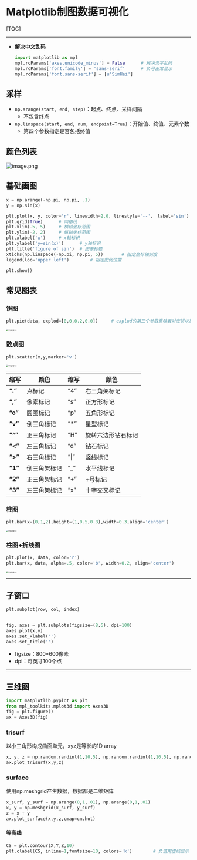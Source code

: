 # Matplotlib制图数据可视化

[TOC]

------

- **解决中文乱码**

  ```python
  import matplotlib as mpl
  mpl.rcParams['axes.unicode_minus'] = False      # 解决汉字乱码
  mpl.rcParams['font.family'] = 'sans-serif'      # 负号正常显示
  mpl.rcParams['font.sans-serif'] = [u'SimHei']
  ```

## 采样

- `np.arange(start, end, step)`：起点、终点、采样间隔
  - 不包含终点
- `np.linspace(start, end, num, endpoint=True)`：开始值、终值、元素个数
  - 第四个参数指定是否包括终值

## 颜色列表

![image.png](https://upload-images.jianshu.io/upload_images/12014150-c28639a671f3482a.png?imageMogr2/auto-orient/strip%7CimageView2/2/w/1240)

## 基础画图

```python
x = np.arange(-np.pi, np.pi, .1)
y = np.sin(x)

plt.plot(x, y, color='r', linewidth=2.0, linestyle='--'， label='sin')
plt.grid(True)		# 网格线
plt.xlim(-5, 5)		# 横轴坐标范围
plt.ylim(-2, 2)		# 纵轴坐标范围
plt.xlabel('x')		# x轴标识
plt.ylabel('y=sin(x)')		# y轴标识
plt.title('figure of sin')	# 图像标题
xticks(np.linspace(-np.pi, np.pi, 5))		# 指定坐标轴刻度
legend(loc='upper left')		# 指定图例位置

plt.show()
```

## 常见图表

### 饼图

```python
plt.pie(data, explod=[0,0,0.2,0.0])		# explod的第三个参数意味着对应饼块被抛出饼
```

<img src="https://upload-images.jianshu.io/upload_images/12014150-2b56b3e1ea2d2a51.png?imageMogr2/auto-orient/strip%7CimageView2/2/w/1240" alt="image.png" style="zoom:33%;" />

### 散点图

```python
plt.scatter(x,y,marker='v')
```

<img src="https://upload-images.jianshu.io/upload_images/12014150-4cb157c8f33c3d38.png?imageMogr2/auto-orient/strip%7CimageView2/2/w/1240" alt="image.png" style="zoom:33%;" />

| **缩写** | **颜色**     | **缩写** | **颜色**           |
| -------- | ------------ | -------- | ------------------ |
| **“.”**  | 点标记       | “4”      | 右三角架标记       |
| **“,”**  | 像素标记     | “s”      | 正方形标记         |
| **“o”**  | 圆圈标记     | “p”      | 五角形标记         |
| **“v”**  | 倒三角标记   | “*”      | 星型标记           |
| **“^”**  | 正三角标记   | “H”      | 旋转六边形钻石标记 |
| **“<”**  | 左三角标记   | “d”      | 钻石标记           |
| **“>”**  | 右三角标记   | “\|”     | 竖线标记           |
| **“1”**  | 倒三角架标记 | “_”      | 水平线标记         |
| **“2”**  | 正三角架标记 | “+”      | +号标记            |
| **“3”**  | 左三角架标记 | “x”      | 十字交叉标记       |

### 柱图

```python
plt.bar(x=(0,1,2),height=(1,0.5,0.8),width=0.3,align='center')
```

<img src="https://upload-images.jianshu.io/upload_images/12014150-1053e661eb05528b.png?imageMogr2/auto-orient/strip%7CimageView2/2/w/1240" alt="image.png" style="zoom:33%;" />



### 柱图+折线图

```python
plt.plot(x, data, color='r')
plt.bar(x, data, alpha=.5, color='b', width=0.2, align='center')
```

<img src="https://upload-images.jianshu.io/upload_images/12014150-3792dc0ea8516f74.png?imageMogr2/auto-orient/strip%7CimageView2/2/w/1240" alt="image.png" style="zoom:33%;" />

------

## 子窗口

```python
plt.subplot(row, col, index)


fig, axes = plt.subplots(figsize=(8,6), dpi=100)
axes.plot(x,y)
axes.set_xlabel('')
axes.set_title('')
```

- figsize：800\*600像素
- dpi：每英寸100个点

------

## 三维图

```python
import matplotlib.pyplot as plt
from mpl_toolkits.mplot3d import Axes3D
fig = plt.figure()
ax = Axes3D(fig)
```

### trisurf

以小三角形构成曲面单元，xyz是等长的1D array

```python
x, y, z = np.random.randint(1,10,5), np.random.randint(1,10,5), np.random.randint(1,10,5)
ax.plot_trisurf(x,y,z)
```

### surface

使用np.meshgrid产生数据，数据都是二维矩阵

```python
x_surf, y_surf = np.arange(0,1,.01), np.arange(0,1,.01)
x, y = np.meshgrid(x_surf, y_surf)
z = x + y
ax.plot_surface(x,y,z,cmap=cm.hot)
```

#### 等高线

```python
CS = plt.contour(X,Y,Z,10)
plt.clabel(CS, inline=1,fontsize=10, colors='k')		# 负值用虚线显示
```

